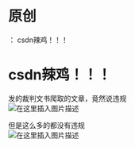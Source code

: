 # 原创

： csdn辣鸡！！！

# csdn辣鸡！！！

发的裁判文书爬取的文章，竟然说违规<br/> <img alt="在这里插入图片描述" src="https://img-blog.csdnimg.cn/20200501134417691.png"/>

但是这么多的都没有违规<br/> <img alt="在这里插入图片描述" src="https://img-blog.csdnimg.cn/20200501134256929.png?x-oss-process=image/watermark,type_ZmFuZ3poZW5naGVpdGk,shadow_10,text_aHR0cHM6Ly9ibG9nLmNzZG4ubmV0L3B5dGhvbl9fcmVwb3J0ZWQ=,size_16,color_FFFFFF,t_70"/>
